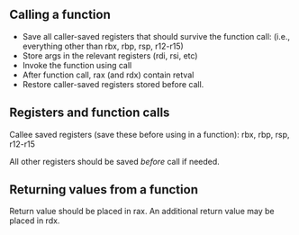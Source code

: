 Calling a function
------------------

* Save all caller-saved registers that should survive the function call:
  (i.e., everything other than rbx, rbp, rsp, r12-r15)
* Store args in the relevant registers (rdi, rsi, etc)
* Invoke the function using call <label>
* After function call, rax (and rdx) contain retval
* Restore caller-saved registers stored before call.


Registers and function calls
-----------------------------


Callee saved registers (save these before using in a function):
  rbx, rbp, rsp, r12-r15

All other registers should be saved *before* call if needed.

Returning values from a function
--------------------------------

Return value should be placed in rax. An additional return value
may be placed in rdx.
